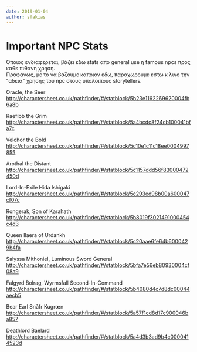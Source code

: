 ```yaml
---
date: 2019-01-04
author: sfakias
---
```

# Important NPC Stats

Οποιος ενδιαφερεται, βάζει εδω stats απο general use η famous npcs προς καθε
πιθανη χρηση.  
Προφανως, με το να βαζουμε καποιον εδω, παραχωρουμε εστω κ λιγο την "αδεια"
χρησης του npc στους υπολοιπους storytellers.  


Oracle, the Seer  
http://charactersheet.co.uk/pathfinder/#/statblock/5b23e1162269620004fb6a8b  

Raefibb the Grim  
http://charactersheet.co.uk/pathfinder/#/statblock/5a4bcdc8f24cb100041bfa7c  

Velchor the Bold  
http://charactersheet.co.uk/pathfinder/#/statblock/5c10e1c11c18ee0004997855  

Arothal the Distant  
http://charactersheet.co.uk/pathfinder/#/statblock/5c1157ddd56f83000472450d  

Lord-In-Exile Hida Ishigaki  
http://charactersheet.co.uk/pathfinder/#/statblock/5c293ed98b00a600047cf07c  

Rongerak, Son of Karahath  
http://charactersheet.co.uk/pathfinder/#/statblock/5b8019f3021491000454c4d3  

Queen Ilaera of Urdankh  
http://charactersheet.co.uk/pathfinder/#/statblock/5c20aae6fe64b6000429b4fa  

Salyssa Mithoniel, Luminous Sword General  
http://charactersheet.co.uk/pathfinder/#/statblock/5bfa7e56eb80930004cf08a9  

Falgyrd Bolrag, Wyrmsfall Second-In-Command  
http://charactersheet.co.uk/pathfinder/#/statblock/5b4080d4c7d8dc00044aecb5  

Bear Earl Snåfr Kugrœn  
http://charactersheet.co.uk/pathfinder/#/statblock/5a57f1cd8d17c900046ba857  

Deathlord Baelard  
http://charactersheet.co.uk/pathfinder/#/statblock/5a4d3b3ad9b4c0000414523d  





